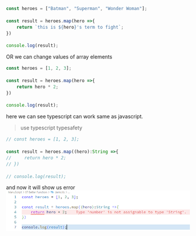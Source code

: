 ```typescript
const heroes = ["Batman", "Superman", "Wonder Woman"];

const result = heroes.map(hero =>{
    return `this is ${hero}'s term to fight`;
})

console.log(result);
```  
OR we can change values of array elements  
```typescript
const heroes = [1, 2, 3];

const result = heroes.map(hero =>{
    return hero * 2;
})

console.log(result);
```  

here we can see typescript can work same as javascript.

>use typescript typesafety  
```typescript
// const heroes = [1, 2, 3];

const result = heroes.map((hero):String =>{
//     return hero * 2;
// })

// console.log(result);
```  
and now it will show us error
![15](../../Assets/Images/0115.PNG)  